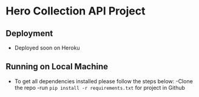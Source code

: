# Hero Collection API Project

## Deployment
- Deployed soon on Heroku

## Running on Local Machine
- To get all dependencies installed please follow the steps below:
    -Clone the repo
    -run `pip install -r requirements.txt` for project in Github